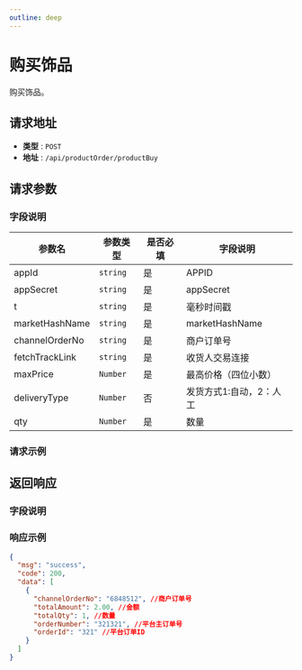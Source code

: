 ```yaml
---
outline: deep
---
```


# 购买饰品

购买饰品。

## 请求地址

- **类型** : `POST`
- **地址** : `/api/productOrder/productBuy`


## 请求参数

### 字段说明
| 参数名		           | 参数类型							      | 是否必填				 | 字段说明	            |
|-----------------|------------------|----------|------------------|
| appId	          | `string`							  | 是						  | APPID		          |
| appSecret	      | `string`							  | 是						  | appSecret		      |
| t	              | `string`							  | 是						  | 毫秒时间戳		          |
| marketHashName	 | `string`							  | 是						  | marketHashName		 |
| channelOrderNo	   | `string`							  | 是						  | 商户订单号		          |
| fetchTrackLink	   | `string`							  | 是						  | 收货人交易连接		        |
| maxPrice	   | `Number`							  | 是						  | 最高价格（四位小数）		     |
| deliveryType	   | `Number`							  | 否						  | 发货方式1:自动，2：人工		  |
| qty	   | `Number`							  | 是						  | 数量		             |
### 请求示例

## 返回响应
### 字段说明
### 响应示例
```json
{
  "msg": "success",
  "code": 200,
  "data": [
    {
      "channelOrderNo": "6848512", //商户订单号
      "totalAmount": 2.00, //金额
      "totalQty": 1, //数量
      "orderNumber": "321321", //平台主订单号
      "orderId": "321" //平台订单ID
    }
  ]
}
```
